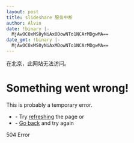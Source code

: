 ```yaml
---
layout: post
title: slideshare 服务中断
author: Alvin
date: !binary |-
  MjAwOC0xMS0yNiAxODowNTo1NCArMDgwMA==
date_gmt: !binary |-
  MjAwOC0xMS0yNiAxMDowNTo1NCArMDgwMA==
---
```

在北京，此网站无法访问。

<div id="container">
<h1>Something went wrong!</h1>
This is probably a temporary error.
  
<ul>
<li>- Try <a href="javascript:location.reload(true)">refreshing</a> the page or</li>
<li>- <a href="javascript:history.go(-1);">Go back</a> and try again</li></ul>
</div>
<span class="errorCode">504 Error
</span>
